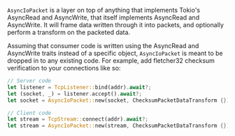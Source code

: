 `AsyncIoPacket` is a layer on top of anything that implements Tokio's AsyncRead
and AsyncWrite, that itself implements AsyncRead and AsyncWrite. It will frame
data written through it into packets, and optionally perform a transform on the
packeted data.

Assuming that consumer code is written using the AsyncRead and AsyncWrite
traits instead of a specific object, `AsyncIoPacket` is meant to be dropped in
to any existing code. For example, add fletcher32 checksum verification to your
connections like so:

```rust
// Server code
let listener = TcpListener::bind(addr).await?;
let (socket, _) = listener.accept().await?;
let socket = AsyncIoPacket::new(socket, ChecksumPacketDataTransform {});

// Client code
let stream = TcpStream::connect(addr).await?;
let stream = AsyncIoPacket::new(stream, ChecksumPacketDataTransform {});
```
